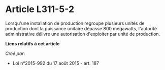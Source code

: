 # Article L311-5-2

Lorsqu'une installation de production regroupe plusieurs unités de production dont la puissance unitaire dépasse 800
mégawatts, l'autorité administrative délivre une autorisation d'exploiter par unité de production.

**Liens relatifs à cet article**

_Créé par_:

  - Loi n°2015-992 du 17 août 2015 - art. 187
